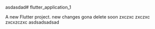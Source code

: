 asdasdad# flutter_application_1

A new Flutter project.
new changes
gona delete soon
zxczxc
zxczxc
zxcxzczxc
asdsadsadsad
